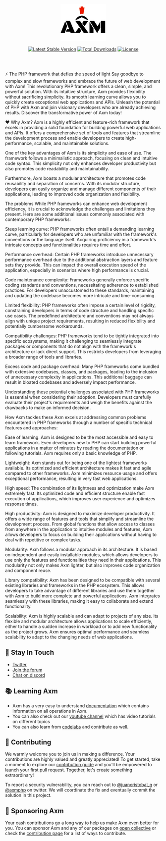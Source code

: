 <!-- markdownlint-disable no-inline-html -->
<p align="center">
  <br><br>
  <img src="art/axm.png/" height="120"/>
  <br>
</p>

<p align="center">
	<a href="https://packagist.org/packages/axm/framework"
		><img
			src="https://poser.pugx.org/axm/framework/v/stable"
			alt="Latest Stable Version"
	/></a>
	<a href="https://packagist.org/packages/axm/framework"
		><img
			src="https://poser.pugx.org/axm/framework/downloads"
			alt="Total Downloads"
	/></a>
	<a href="https://packagist.org/packages/axm/framework"
		><img
			src="https://poser.pugx.org/axm/framework/license"
			alt="License"
	/></a>
</p>
<br />
<br />

⚡️ The PHP framework that defies the speed of light
Say goodbye to complex and slow frameworks and embrace the future of web development with Axm! This revolutionary PHP framework offers a clean, simple, and powerful solution. With its intuitive structure, Axm provides flexibility without sacrificing simplicity. Its smooth learning curve allows you to quickly create exceptional web applications and APIs. Unleash the potential of PHP with Axm and join visionary developers who are already achieving results. Discover the transformative power of Axm today!

❤️ Why Axm?
Axm is a highly efficient and feature-rich framework that excels in providing a solid foundation for building powerful web applications and APIs. It offers a comprehensive set of tools and features that streamline the development process and enable developers to create high-performance, scalable, and maintainable solutions.

One of the key advantages of Axm is its simplicity and ease of use. The framework follows a minimalistic approach, focusing on clean and intuitive code syntax. This simplicity not only enhances developer productivity but also promotes code readability and maintainability.

Furthermore, Axm boasts a modular architecture that promotes code reusability and separation of concerns. With its modular structure, developers can easily organize and manage different components of their applications, leading to improved code organization and flexibility.

The problems
While PHP frameworks can enhance web development efficiency, it is crucial to acknowledge the challenges and limitations they present. Here are some additional issues commonly associated with contemporary PHP frameworks:

Steep learning curve: PHP frameworks often entail a demanding learning curve, particularly for developers who are unfamiliar with the framework's conventions or the language itself. Acquiring proficiency in a framework's intricate concepts and functionalities requires time and effort.

Performance overhead: Certain PHP frameworks introduce unnecessary performance overhead due to the additional abstraction layers and feature sets they provide. This can impact the overall execution speed of the application, especially in scenarios where high performance is crucial.

Code maintenance complexity: Frameworks generally enforce specific coding standards and conventions, necessitating adherence to established practices. For developers unaccustomed to these standards, maintaining and updating the codebase becomes more intricate and time-consuming.

Limited flexibility: PHP frameworks often impose a certain level of rigidity, constraining developers in terms of code structure and handling specific use cases. The predefined architecture and conventions may not always align with unique project requirements, resulting in reduced flexibility and potentially cumbersome workarounds.

Compatibility challenges: PHP frameworks tend to be tightly integrated into specific ecosystems, making it challenging to seamlessly integrate packages or components that do not align with the framework's architecture or lack direct support. This restricts developers from leveraging a broader range of tools and libraries.

Excess code and package overhead: Many PHP frameworks come bundled with extensive codebases, classes, and packages, leading to the inclusion of unnecessary complexity in applications. This additional baggage can result in bloated codebases and adversely impact performance.

Understanding these potential challenges associated with PHP frameworks is essential when considering their adoption. Developers must carefully evaluate their project's requirements and weigh the benefits against the drawbacks to make an informed decision.

How Axm tackles these
Axm excels at addressing common problems encountered in PHP frameworks through a number of specific technical features and approaches:

Ease of learning: Axm is designed to be the most accessible and easy to learn framework. Even developers new to PHP can start building powerful applications in a matter of minutes by reading the documentation or following tutorials. Axm requires only a basic knowledge of PHP.

Lightweight: Axm stands out for being one of the lightest frameworks available. Its optimized and efficient architecture makes it fast and agile compared to other frameworks. Axm minimizes resource usage and offers exceptional performance, resulting in very fast web applications.

High speed: The combination of its lightness and optimization make Axm extremely fast. Its optimized code and efficient structure enable fast execution of applications, which improves user experience and optimizes response times.

High productivity: Axm is designed to maximize developer productivity. It offers a wide range of features and tools that simplify and streamline the development process. From global functions that allow access to classes from anywhere in the application to intuitive modules and features, Axm allows developers to focus on building their applications without having to deal with repetitive or complex tasks.

Modularity: Axm follows a modular approach in its architecture. It is based on independent and easily installable modules, which allows developers to use only the features and functionalities they need in their applications. This modularity not only makes Axm lighter, but also improves code organization and component reuse.

Library compatibility: Axm has been designed to be compatible with several existing libraries and frameworks in the PHP ecosystem. This allows developers to take advantage of different libraries and use them together with Axm to build more complete and powerful applications. Axm integrates seamlessly with these libraries, making it easy to collaborate and extend functionality.

Scalability: Axm is highly scalable and can adapt to projects of any size. Its flexible and modular architecture allows applications to scale efficiently, either to handle a sudden increase in workload or to add new functionality as the project grows. Axm ensures optimal performance and seamless scalability to adapt to the changing needs of web applications.


## 📢 Stay In Touch

- [Twitter](https://twitter.com/axmphp)
- [Join the forum](https://github.com/axmphp/axm/discussions/)
- [Chat on discord](https://discord.gg/6WgT5whv)

## 📚 Learning Axm

- Axm has a very easy to understand [documentation](https://axmphp.com) which contains information on all operations in Axm.
- You can also check out our [youtube channel](https://www.youtube.com/channel/123w) which has video tutorials on different topics
- You can also learn from [codelabs](https://codelabs.axmphp.dev) and contribute as well.

## 🤝 Contributing

We warmly welcome you to join us in making a difference. Your contributions are highly valued and greatly appreciated! To get started, take a moment to explore our [contribution guide](https://discord.gg/6WgT5whv) and you'll be empowered to launch your first pull request. Together, let's create something extraordinary!

To report a security vulnerability, you can reach out to [@juancristobal_g](https://twitter.com/juancristobal_g) or [@axmphp](https://twitter.com/axmphp) on twitter. We will coordinate the fix and eventually commit the solution in this project.

## 🚀 Sponsoring Axm

Your cash contributions go a long way to help us make Axm even better for you. You can sponsor Axm and any of our packages on [open collective](https://opencollective.com/Axm) or check the [contribution page](https://axmphp.com/support/) for a list of ways to contribute.
